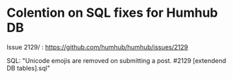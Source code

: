 # Colention on SQL fixes for Humhub DB

Issue 2129/ : https://github.com/humhub/humhub/issues/2129

SQL: 
"Unicode emojis are removed on submitting a post. #2129  [extendend DB tables].sql"


